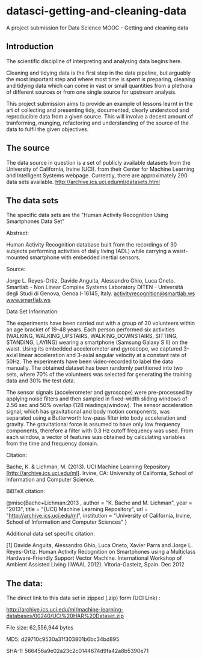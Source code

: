 datasci-getting-and-cleaning-data
=================================

A project submission for Data Science MOOC - Getting and cleaning data

Introduction
------------

The scientific discipline of interpreting and analysing data begins here.

Cleaning and tidying data is the first step in the data pipeline, but arguably the most important step and where most time is spent is preparing, cleaning and tidying data which can come in vast or small quantities from a plethora of different sources or from one single source for upstream analysis.

This project submission aims to provide an example of lessons learnt in the art of collecting and presenting tidy, documented, clearly understood and reproducible data from a given source. This will involve a decent amount of tranforming, munging, refactoring and understanding of the source of the data to fulfil the given objectives.

The source
----------

The data source in question is a set of publicly available datasets from the University of California, Irvine (UCI).
from their Center for Machine Learning and Intelligent Systems webpage. Currently, there are approximately 290 data sets available.
http://archive.ics.uci.edu/ml/datasets.html

The data sets
-------------
The specific data sets are the "Human Activity Recognition Using Smartphones Data Set" 

Abstract:

Human Activity Recognition database built from the recordings of 30 subjects performing activities of daily living (ADL) while carrying a waist-mounted smartphone with embedded inertial sensors.

Source:

Jorge L. Reyes-Ortiz, Davide Anguita, Alessandro Ghio, Luca Oneto. 
Smartlab - Non Linear Complex Systems Laboratory 
DITEN - Università degli Studi di Genova, Genoa I-16145, Italy. 
activityrecognition@smartlab.ws 
www.smartlab.ws 

Data Set Information:

The experiments have been carried out with a group of 30 volunteers within an age bracket of 19-48 years. Each person performed six activities (WALKING, WALKING_UPSTAIRS, WALKING_DOWNSTAIRS, SITTING, STANDING, LAYING) wearing a smartphone (Samsung Galaxy S II) on the waist. Using its embedded accelerometer and gyroscope, we captured 3-axial linear acceleration and 3-axial angular velocity at a constant rate of 50Hz. The experiments have been video-recorded to label the data manually. The obtained dataset has been randomly partitioned into two sets, where 70% of the volunteers was selected for generating the training data and 30% the test data.

The sensor signals (accelerometer and gyroscope) were pre-processed by applying noise filters and then sampled in fixed-width sliding windows of 2.56 sec and 50% overlap (128 readings/window). The sensor acceleration signal, which has gravitational and body motion components, was separated using a Butterworth low-pass filter into body acceleration and gravity. The gravitational force is assumed to have only low frequency components, therefore a filter with 0.3 Hz cutoff frequency was used. From each window, a vector of features was obtained by calculating variables from the time and frequency domain. 

Citation:

Bache, K. & Lichman, M. (2013). UCI Machine Learning Repository [http://archive.ics.uci.edu/ml]. Irvine, CA: University of California, School of Information and Computer Science.

BiBTeX citation:

@misc{Bache+Lichman:2013 ,
author = "K. Bache and M. Lichman",
year = "2013",
title = "{UCI} Machine Learning Repository",
url = "http://archive.ics.uci.edu/ml",
institution = "University of California, Irvine, School of Information and Computer Sciences" }

Additional data set specific citation:

[1] Davide Anguita, Alessandro Ghio, Luca Oneto, Xavier Parra and Jorge L. Reyes-Ortiz. Human Activity Recognition on Smartphones using a Multiclass Hardware-Friendly Support Vector Machine. International Workshop of Ambient Assisted Living (IWAAL 2012). Vitoria-Gasteiz, Spain. Dec 2012


The data:
---------
The direct link to this data set in zipped (.zip) form (UCI Link) :

http://archive.ics.uci.edu/ml/machine-learning-databases/00240/UCI%20HAR%20Dataset.zip

File size:  62,556,944 bytes

MD5: d29710c9530a31f303801b6bc34bd895

SHA-1: 566456a9e02a23c2c0144674d9fa42a8b5390e71



 


